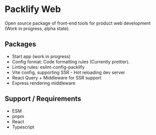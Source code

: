 # Packlify Web
Open source package of front-end tools for product web development (Work in progress, alpha state).

## Packages
- Start app (work in progress)
- Config format: Code formatting rules (Currently prettier).
- Linting rules: eslint-config-packlify
- Vite config, supporting SSR - Hot reloading dev server
- React Query + Middleware for SSR support
- Express rendering middleware

## Support / Requirements
- ESM
- pnpm
- React
- Typescript
